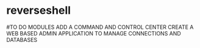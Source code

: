 # reverseshell
#TO DO MODULES
ADD A COMMAND AND CONTROL CENTER
CREATE A WEB BASED ADMIN APPLICATION TO MANAGE CONNECTIONS AND DATABASES
